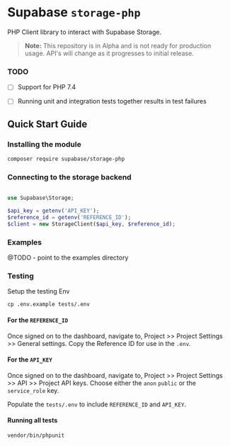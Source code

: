 # Supabase `storage-php`

PHP Client library to interact with Supabase Storage.

> **Note:** This repository is in Alpha and is not ready for production usage. API's will change as it progresses to initial release.


### TODO

- [ ] Support for PHP 7.4 
- [ ] Running unit and integration tests together results in test failures 


## Quick Start Guide

### Installing the module

```bash
composer require supabase/storage-php
```

### Connecting to the storage backend

```php

use Supabase\Storage;

$api_key = getenv('API_KEY');
$reference_id = getenv('REFERENCE_ID');
$client = new StorageClient($api_key, $reference_id);
```

### Examples

@TODO - point to the examples directory

### Testing

Setup the testing Env

```
cp .env.example tests/.env
```

#### For the `REFERENCE_ID`
Once signed on to the dashboard, navigate to, Project >> Project Settings >> General settings. Copy the Reference ID for use in the `.env`.

#### For the `API_KEY`
Once signed on to the dashboard, navigate to, Project >> Project Settings >> API >> Project API keys. Choose either the `anon` `public` or the `service_role` key.

Populate the `tests/.env` to include `REFERENCE_ID` and `API_KEY`.

#### Running all tests

```
vendor/bin/phpunit
```
